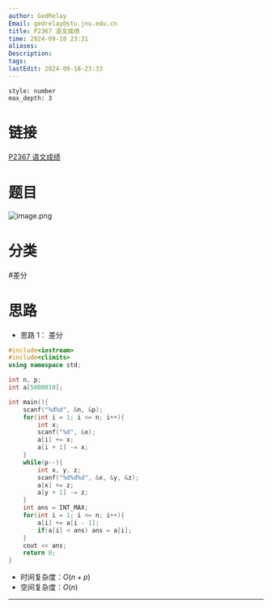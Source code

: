 ```yaml
---
author: GedRelay
Email: gedrelay@stu.jnu.edu.cn
title: P2367 语文成绩
time: 2024-09-18 23:31
aliases: 
Description: 
tags: 
lastEdit: 2024-09-18-23:33
---
```


```toc
style: number
max_depth: 3
```

# 链接
[P2367 语文成绩](https://www.luogu.com.cn/problem/P2367) 

# 题目
![image.png](https://ged-pic-bed.oss-cn-guangzhou.aliyuncs.com/img/202409182332727.png)


# 分类
#差分 

# 思路
- 思路 1：
差分


```cpp
#include<iostream>
#include<climits>
using namespace std;

int n, p;
int a[5000010];

int main(){
    scanf("%d%d", &n, &p);
    for(int i = 1; i <= n; i++){
        int x;
        scanf("%d", &x);
        a[i] += x;
        a[i + 1] -= x;
    }
    while(p--){
        int x, y, z;
        scanf("%d%d%d", &x, &y, &z);
        a[x] += z;
        a[y + 1] -= z;
    }
    int ans = INT_MAX;
    for(int i = 1; i <= n; i++){
        a[i] += a[i - 1];
        if(a[i] < ans) ans = a[i];
    }
    cout << ans;
    return 0;
}
```


- 时间复杂度：${O\left( n+p \right)  }$ 
- 空间复杂度：${O\left( n \right)  }$ 


---

